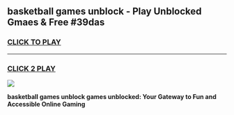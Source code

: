 
## basketball games unblock - Play Unblocked Gmaes & Free #39das
<h3>
<a href="https://news.freeplayer.one?title=basketball_games_unblock&ref=03M">CLICK TO PLAY</a></h3>
<hr>

<h3>
<a href="https://news.freeplayer.one?title=basketball_games_unblock&ref=03M">CLICK 2 PLAY</a>
  
</h3>

<a href="https://news.freeplayer.one?title=basketball_games_unblock&ref=03M"><img src="https://clearcache.store/games.png"></a>


**basketball games unblock games unblocked: Your Gateway to Fun and Accessible Online Gaming**
